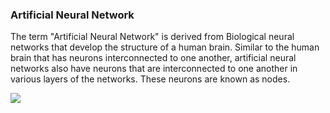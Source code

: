 <h3>Artificial Neural Network</h3>

The term "Artificial Neural Network" is derived from Biological neural networks that develop the structure of a human brain. Similar to the human brain that has neurons interconnected to one another, artificial neural networks also have neurons that are interconnected to one another in various layers of the networks. These neurons are known as nodes.

<img src='https://static.javatpoint.com/tutorial/artificial-neural-network/images/artificial-neural-network2.png'>
